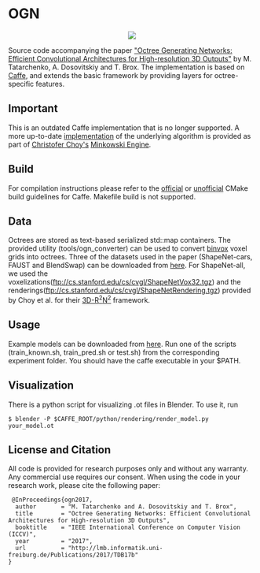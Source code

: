# OGN

<p align="center"> 
<img src="https://github.com/mtatarchenko/ogn/blob/master/thumbnail.png">
</p>

Source code accompanying the paper ["Octree Generating Networks: Efficient Convolutional Architectures for High-resolution 3D Outputs"](https://lmb.informatik.uni-freiburg.de/people/tatarchm/ogn/) by M. Tatarchenko, A. Dosovitskiy and T. Brox. The implementation is based on [Caffe](http://caffe.berkeleyvision.org/), and extends the basic framework by providing layers for octree-specific features.

## Important
This is an outdated Caffe implementation that is no longer supported. A more up-to-date [implementation](https://stanfordvl.github.io/MinkowskiEngine/demo/sparse_tensor_reconstruction.html) of the underlying algorithm is provided as part of [Christofer Choy's](https://chrischoy.github.io/) [Minkowski Engine](https://github.com/StanfordVL/MinkowskiEngine).

## Build
For compilation instructions please refer to the [official](http://caffe.berkeleyvision.org/installation.html) or [unofficial](https://github.com/BVLC/caffe/wiki/Ubuntu-16.04-or-15.10-Installation-Guide) CMake build guidelines for Caffe. Makefile build is not supported.

## Data
Octrees are stored as text-based serialized std::map containers. The provided utility (tools/ogn_converter) can be used to convert [binvox](http://minecraft.gamepedia.com/Programs_and_editors/Binvox) voxel grids into octrees. Three of the datasets used in the paper (ShapeNet-cars, FAUST and BlendSwap) can be downloaded from [here](http://lmb.informatik.uni-freiburg.de/data/ogn/data.zip). For ShapeNet-all, we used the voxelizations(ftp://cs.stanford.edu/cs/cvgl/ShapeNetVox32.tgz) and the renderings(ftp://cs.stanford.edu/cs/cvgl/ShapeNetRendering.tgz) provided by Choy et al. for their [3D-R<sup>2</sup>N<sup>2</sup>](https://github.com/chrischoy/3D-R2N2) framework.

## Usage
Example models can be downloaded from [here](http://lmb.informatik.uni-freiburg.de/data/ogn/examples.zip). Run one of the scripts (train_known.sh, train_pred.sh or test.sh) from the corresponding experiment folder. You should have the caffe executable in your $PATH.

## Visualization
There is a python script for visualizing .ot files in Blender. To use it, run
	
	$ blender -P $CAFFE_ROOT/python/rendering/render_model.py your_model.ot

## License and Citation
All code is provided for research purposes only and without any warranty. Any commercial use requires our consent. When using the code in your research work, please cite the following paper:
```
 @InProceedings{ogn2017,
  author       = "M. Tatarchenko and A. Dosovitskiy and T. Brox",
  title        = "Octree Generating Networks: Efficient Convolutional Architectures for High-resolution 3D Outputs",
  booktitle    = "IEEE International Conference on Computer Vision (ICCV)",
  year         = "2017",
  url          = "http://lmb.informatik.uni-freiburg.de/Publications/2017/TDB17b"
}
 
```
